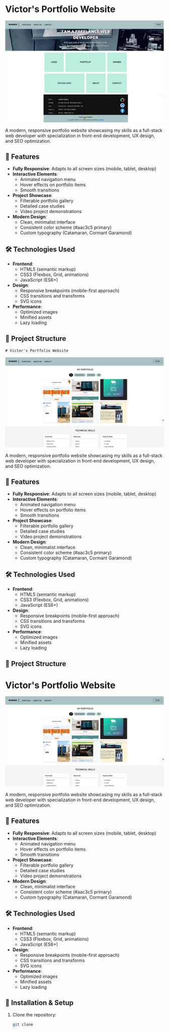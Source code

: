 # Victor's Portfolio Website

![Website Preview](images/Mainpage.png)
![Website Preview](images/Footer.png)

A modern, responsive portfolio website showcasing my skills as a full-stack web developer with specialization in front-end development, UX design, and SEO optimization.

## 🌟 Features

- **Fully Responsive**: Adapts to all screen sizes (mobile, tablet, desktop)
- **Interactive Elements**: 
  - Animated navigation menu
  - Hover effects on portfolio items
  - Smooth transitions
- **Project Showcase**:
  - Filterable portfolio gallery
  - Detailed case studies
  - Video project demonstrations
- **Modern Design**:
  - Clean, minimalist interface
  - Consistent color scheme (#aac3c5 primary)
  - Custom typography (Catamaran, Cormant Garamond)

## 🛠 Technologies Used

- **Frontend**:
  - HTML5 (semantic markup)
  - CSS3 (Flexbox, Grid, animations)
  - JavaScript (ES6+)
- **Design**:
  - Responsive breakpoints (mobile-first approach)
  - CSS transitions and transforms
  - SVG icons
- **Performance**:
  - Optimized images
  - Minified assets
  - Lazy loading

## 📂 Project Structure
    # Victor's Portfolio Website

![Website Preview](images/por.png) 

A modern, responsive portfolio website showcasing my skills as a full-stack web developer with specialization in front-end development, UX design, and SEO optimization.

## 🌟 Features

- **Fully Responsive**: Adapts to all screen sizes (mobile, tablet, desktop)
- **Interactive Elements**: 
  - Animated navigation menu
  - Hover effects on portfolio items
  - Smooth transitions
- **Project Showcase**:
  - Filterable portfolio gallery
  - Detailed case studies
  - Video project demonstrations
- **Modern Design**:
  - Clean, minimalist interface
  - Consistent color scheme (#aac3c5 primary)
  - Custom typography (Catamaran, Cormant Garamond)

## 🛠 Technologies Used

- **Frontend**:
  - HTML5 (semantic markup)
  - CSS3 (Flexbox, Grid, animations)
  - JavaScript (ES6+)
- **Design**:
  - Responsive breakpoints (mobile-first approach)
  - CSS transitions and transforms
  - SVG icons
- **Performance**:
  - Optimized images
  - Minified assets
  - Lazy loading

## 📂 Project Structure
# Victor's Portfolio Website

![Website Preview](images/por.png) <!-- Add a screenshot later -->

A modern, responsive portfolio website showcasing my skills as a full-stack web developer with specialization in front-end development, UX design, and SEO optimization.

## 🌟 Features

- **Fully Responsive**: Adapts to all screen sizes (mobile, tablet, desktop)
- **Interactive Elements**: 
  - Animated navigation menu
  - Hover effects on portfolio items
  - Smooth transitions
- **Project Showcase**:
  - Filterable portfolio gallery
  - Detailed case studies
  - Video project demonstrations
- **Modern Design**:
  - Clean, minimalist interface
  - Consistent color scheme (#aac3c5 primary)
  - Custom typography (Catamaran, Cormant Garamond)

## 🛠 Technologies Used

- **Frontend**:
  - HTML5 (semantic markup)
  - CSS3 (Flexbox, Grid, animations)
  - JavaScript (ES6+)
- **Design**:
  - Responsive breakpoints (mobile-first approach)
  - CSS transitions and transforms
  - SVG icons
- **Performance**:
  - Optimized images
  - Minified assets
  - Lazy loading


## 🚀 Installation & Setup

1. Clone the repository:
   ```bash
   git clone 
